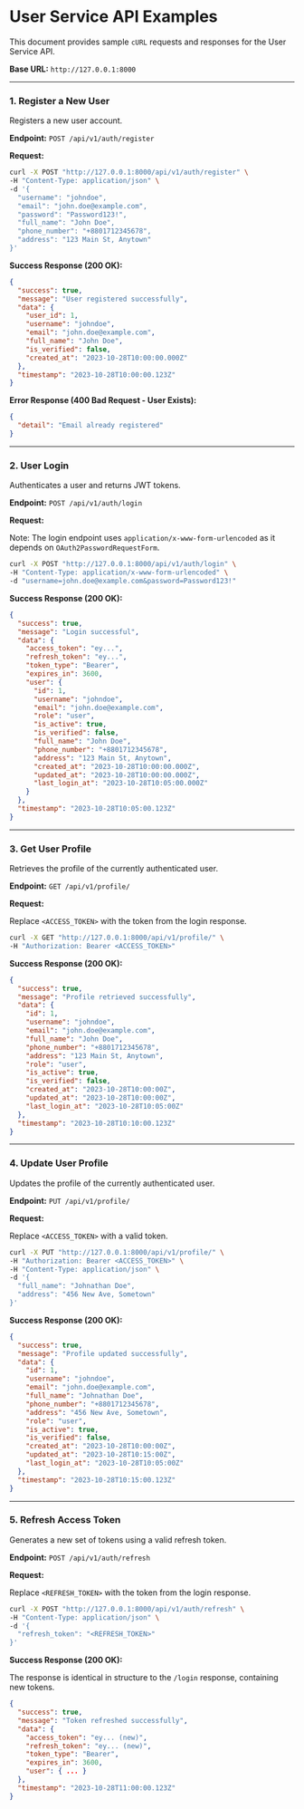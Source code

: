 # User Service API Examples

This document provides sample `cURL` requests and responses for the User Service API.

**Base URL:** `http://127.0.0.1:8000`

---

### 1. Register a New User

Registers a new user account.

**Endpoint:** `POST /api/v1/auth/register`

**Request:**

```bash
curl -X POST "http://127.0.0.1:8000/api/v1/auth/register" \
-H "Content-Type: application/json" \
-d '{
  "username": "johndoe",
  "email": "john.doe@example.com",
  "password": "Password123!",
  "full_name": "John Doe",
  "phone_number": "+8801712345678",
  "address": "123 Main St, Anytown"
}'
```

**Success Response (200 OK):**

```json
{
  "success": true,
  "message": "User registered successfully",
  "data": {
    "user_id": 1,
    "username": "johndoe",
    "email": "john.doe@example.com",
    "full_name": "John Doe",
    "is_verified": false,
    "created_at": "2023-10-28T10:00:00.000Z"
  },
  "timestamp": "2023-10-28T10:00:00.123Z"
}
```

**Error Response (400 Bad Request - User Exists):**

```json
{
  "detail": "Email already registered"
}
```

---

### 2. User Login

Authenticates a user and returns JWT tokens.

**Endpoint:** `POST /api/v1/auth/login`

**Request:**

Note: The login endpoint uses `application/x-www-form-urlencoded` as it depends on `OAuth2PasswordRequestForm`.

```bash
curl -X POST "http://127.0.0.1:8000/api/v1/auth/login" \
-H "Content-Type: application/x-www-form-urlencoded" \
-d "username=john.doe@example.com&password=Password123!"
```

**Success Response (200 OK):**

```json
{
  "success": true,
  "message": "Login successful",
  "data": {
    "access_token": "ey...",
    "refresh_token": "ey...",
    "token_type": "Bearer",
    "expires_in": 3600,
    "user": {
      "id": 1,
      "username": "johndoe",
      "email": "john.doe@example.com",
      "role": "user",
      "is_active": true,
      "is_verified": false,
      "full_name": "John Doe",
      "phone_number": "+8801712345678",
      "address": "123 Main St, Anytown",
      "created_at": "2023-10-28T10:00:00.000Z",
      "updated_at": "2023-10-28T10:00:00.000Z",
      "last_login_at": "2023-10-28T10:05:00.000Z"
    }
  },
  "timestamp": "2023-10-28T10:05:00.123Z"
}
```

---

### 3. Get User Profile

Retrieves the profile of the currently authenticated user.

**Endpoint:** `GET /api/v1/profile/`

**Request:**

Replace `<ACCESS_TOKEN>` with the token from the login response.

```bash
curl -X GET "http://127.0.0.1:8000/api/v1/profile/" \
-H "Authorization: Bearer <ACCESS_TOKEN>"
```

**Success Response (200 OK):**

```json
{
  "success": true,
  "message": "Profile retrieved successfully",
  "data": {
    "id": 1,
    "username": "johndoe",
    "email": "john.doe@example.com",
    "full_name": "John Doe",
    "phone_number": "+8801712345678",
    "address": "123 Main St, Anytown",
    "role": "user",
    "is_active": true,
    "is_verified": false,
    "created_at": "2023-10-28T10:00:00Z",
    "updated_at": "2023-10-28T10:00:00Z",
    "last_login_at": "2023-10-28T10:05:00Z"
  },
  "timestamp": "2023-10-28T10:10:00.123Z"
}
```

---

### 4. Update User Profile

Updates the profile of the currently authenticated user.

**Endpoint:** `PUT /api/v1/profile/`

**Request:**

Replace `<ACCESS_TOKEN>` with a valid token.

```bash
curl -X PUT "http://127.0.0.1:8000/api/v1/profile/" \
-H "Authorization: Bearer <ACCESS_TOKEN>" \
-H "Content-Type: application/json" \
-d '{
  "full_name": "Johnathan Doe",
  "address": "456 New Ave, Sometown"
}'
```

**Success Response (200 OK):**

```json
{
  "success": true,
  "message": "Profile updated successfully",
  "data": {
    "id": 1,
    "username": "johndoe",
    "email": "john.doe@example.com",
    "full_name": "Johnathan Doe",
    "phone_number": "+8801712345678",
    "address": "456 New Ave, Sometown",
    "role": "user",
    "is_active": true,
    "is_verified": false,
    "created_at": "2023-10-28T10:00:00Z",
    "updated_at": "2023-10-28T10:15:00Z",
    "last_login_at": "2023-10-28T10:05:00Z"
  },
  "timestamp": "2023-10-28T10:15:00.123Z"
}
```

---

### 5. Refresh Access Token

Generates a new set of tokens using a valid refresh token.

**Endpoint:** `POST /api/v1/auth/refresh`

**Request:**

Replace `<REFRESH_TOKEN>` with the token from the login response.

```bash
curl -X POST "http://127.0.0.1:8000/api/v1/auth/refresh" \
-H "Content-Type: application/json" \
-d '{
  "refresh_token": "<REFRESH_TOKEN>"
}'
```

**Success Response (200 OK):**

The response is identical in structure to the `/login` response, containing new tokens.

```json
{
  "success": true,
  "message": "Token refreshed successfully",
  "data": {
    "access_token": "ey... (new)",
    "refresh_token": "ey... (new)",
    "token_type": "Bearer",
    "expires_in": 3600,
    "user": { ... }
  },
  "timestamp": "2023-10-28T11:00:00.123Z"
}
```
